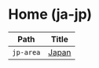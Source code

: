 
# Home (ja-jp)

| Path      | Title                      |
| --------- | -------------------------- |
| `jp-area` | [Japan](<./jp-area/README.md>) |
